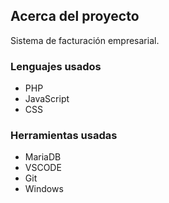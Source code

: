 ## **Acerca del proyecto**

Sistema de facturación empresarial.

### **Lenguajes usados**

- PHP
- JavaScript
- CSS

### **Herramientas usadas** 

- MariaDB
- VSCODE
- Git
- Windows
